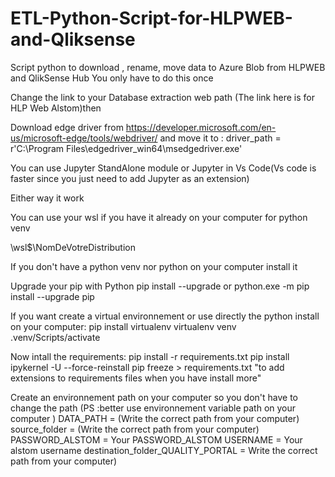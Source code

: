 # ETL-Python-Script-for-HLPWEB-and-Qliksense
Script python to download , rename, move data to Azure Blob from HLPWEB and QlikSense Hub
You only have to do this once

Change the link to your Database extraction web path (The link here is for HLP Web Alstom)then 

Download edge driver from https://developer.microsoft.com/en-us/microsoft-edge/tools/webdriver/ and move it to :
driver_path = r'C:\Program Files\edgedriver_win64\msedgedriver.exe'

You can use Jupyter StandAlone module or Jupyter in Vs Code(Vs code is faster since you just need to add Jupyter as an extension)

Either way it work

You can use your wsl if you have it already on your computer for python venv

\\wsl$\NomDeVotreDistribution 

If you don't have a python venv nor python on your computer install it

Upgrade your pip with Python pip install --upgrade or  python.exe -m pip install --upgrade pip

If you want create a virtual environnement or use directly the python install on your computer:
pip install virtualenv
virtualenv venv
.venv/Scripts/activate

Now intall the requirements:
pip install -r requirements.txt
pip install ipykernel -U --force-reinstall
pip freeze > requirements.txt "to add extensions to requirements files when you have install more"

Create an environnement path on your computer so you don't have to change the path (PS :better use environnement variable path on your computer )
DATA_PATH =  (Write the correct path from your computer)
source_folder =  (Write the correct path from your computer)
PASSWORD_ALSTOM = Your PASSWORD_ALSTOM
USERNAME = Your alstom username
destination_folder_QUALITY_PORTAL = Write the correct path from your computer)
